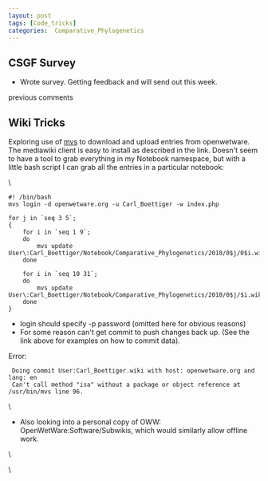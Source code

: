 ```yaml
---
layout: post
tags: [Code_tricks]
categories:  Comparative_Phylogenetics
---
```






 





CSGF Survey
-----------

-   Wrote survey. Getting feedback and will send out this week.

previous comments

Wiki Tricks
-----------

Exploring use of
[mvs](http://wiki.freegeek.org/index.php/Www-mediawiki-client "http://wiki.freegeek.org/index.php/Www-mediawiki-client")
to download and upload entries from openwetware. The mediawiki client is
easy to install as described in the link. Doesn't seem to have a tool to
grab everything in my Notebook namespace, but with a little bash script
I can grab all the entries in a particular notebook:

\

~~~~ {.de1}
#! /bin/bash
mvs login -d openwetware.org -u Carl_Boettiger -w index.php
 
for j in `seq 3 5`;
{
    for i in `seq 1 9`; 
    do 
        mvs update User\:Carl_Boettiger/Notebook/Comparative_Phylogenetics/2010/0$j/0$i.wiki 
    done
 
    for i in `seq 10 31`; 
    do 
        mvs update User\:Carl_Boettiger/Notebook/Comparative_Phylogenetics/2010/0$j/$i.wiki 
    done
}
~~~~

-   login should specify -p password (omitted here for obvious reasons)
-   For some reason can't get commit to push changes back up. (See the
    link above for examples on how to commit data).

Error:

     Doing commit User:Carl_Boettiger.wiki with host: openwetware.org and lang: en
     Can't call method "isa" without a package or object reference at /usr/bin/mvs line 96.

\

-   Also looking into a personal copy of OWW:
    OpenWetWare:Software/Subwikis, which would similarly allow offline
    work.

\

\

